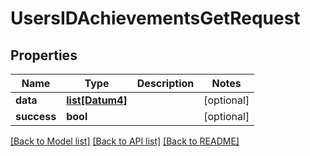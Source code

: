 # UsersIDAchievementsGetRequest

## Properties
Name | Type | Description | Notes
------------ | ------------- | ------------- | -------------
**data** | [**list[Datum4]**](Datum4.md) |  | [optional] 
**success** | **bool** |  | [optional] 

[[Back to Model list]](../README.md#documentation-for-models) [[Back to API list]](../README.md#documentation-for-api-endpoints) [[Back to README]](../README.md)

